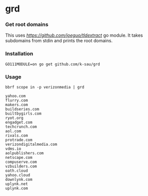 # grd

### Get root domains
This uses *https://github.com/joeguo/tldextract* go module.
It takes subdomains from stdin and prints the root domains.

### Installation
```
GO111MODULE=on go get github.com/k-sau/grd
```

### Usage
```
bbrf scope in -p verizonmedia | grd

yahoo.com
flurry.com
makers.com
buildseries.com
builtbygirls.com
ryot.org
engadget.com
techcrunch.com
aol.com
rivals.com
protrade.com
verizondigitalmedia.com
vdms.io
aolpublishers.com
netscape.com
compuserve.com
vzbuilders.com
oath.cloud
yahoo.cloud
downlynk.com
uplynk.net
uplynk.com

```
